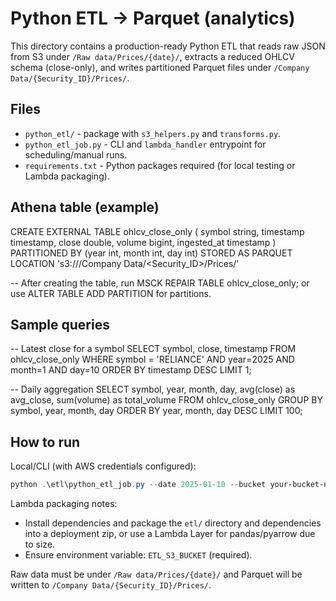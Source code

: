 # Python ETL -> Parquet (analytics)

This directory contains a production-ready Python ETL that reads raw JSON from S3 under `/Raw data/Prices/{date}/`, extracts a reduced OHLCV schema (close-only), and writes partitioned Parquet files under `/Company Data/{Security_ID}/Prices/`.

## Files
- `python_etl/` - package with `s3_helpers.py` and `transforms.py`.
- `python_etl_job.py` - CLI and `lambda_handler` entrypoint for scheduling/manual runs.
- `requirements.txt` - Python packages required (for local testing or Lambda packaging).

## Athena table (example)

CREATE EXTERNAL TABLE ohlcv_close_only (
  symbol string,
  timestamp timestamp,
  close double,
  volume bigint,
  ingested_at timestamp
)
PARTITIONED BY (year int, month int, day int)
STORED AS PARQUET
LOCATION 's3://<bucket>/Company Data/<Security_ID>/Prices/'

-- After creating the table, run MSCK REPAIR TABLE ohlcv_close_only; or use ALTER TABLE ADD PARTITION for partitions.

## Sample queries


-- Latest close for a symbol
SELECT symbol, close, timestamp
FROM ohlcv_close_only
WHERE symbol = 'RELIANCE' AND year=2025 AND month=1 AND day=10
ORDER BY timestamp DESC
LIMIT 1;

-- Daily aggregation
SELECT symbol, year, month, day, avg(close) as avg_close, sum(volume) as total_volume
FROM ohlcv_close_only
GROUP BY symbol, year, month, day
ORDER BY year, month, day DESC
LIMIT 100;

## How to run


Local/CLI (with AWS credentials configured):

```powershell
python .\etl\python_etl_job.py --date 2025-01-10 --bucket your-bucket-name
```

Lambda packaging notes:
- Install dependencies and package the `etl/` directory and dependencies into a deployment zip, or use a Lambda Layer for pandas/pyarrow due to size.
- Ensure environment variable: `ETL_S3_BUCKET` (required).

Raw data must be under `/Raw data/Prices/{date}/` and Parquet will be written to `/Company Data/{Security_ID}/Prices/`.
